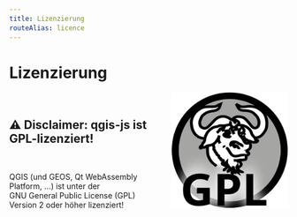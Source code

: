 ```yaml
---
title: Lizenzierung
routeAlias: licence
---
```


# Lizenzierung

<img style="display:inline-block; width: 15em; margin-left: 3em; float: right" src="/data/gpl.svg" />

<br />

## ⚠️ Disclaimer: qgis-js ist GPL-lizenziert!

<br />

QGIS (und GEOS, Qt WebAssembly Platform, ...) ist unter der <br /> GNU General Public License (GPL) Version 2 oder höher lizenziert!
